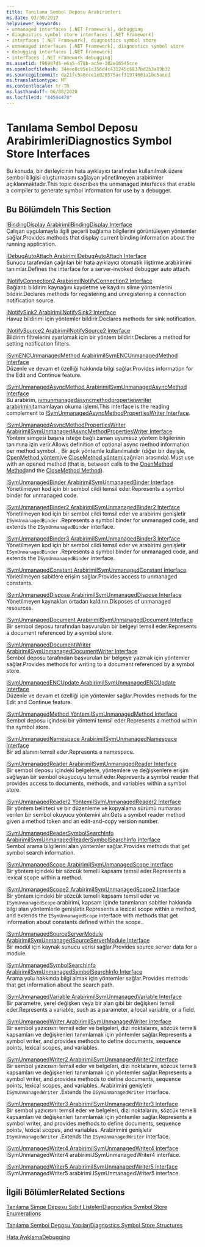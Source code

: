 ```yaml
---
title: Tanılama Sembol Deposu Arabirimleri
ms.date: 03/30/2017
helpviewer_keywords:
- unmanaged interfaces [.NET Framework], debugging
- diagnostics symbol store interfaces [.NET Framework]
- interfaces [.NET Framework], diagnostics symbol store
- unmanaged interfaces [.NET Framework], diagnostics symbol store
- debugging interfaces [.NET Framework]
- interfaces [.NET Framework debugging]
ms.assetid: f96987d5-e6a5-478b-ac5e-302e16545cce
ms.openlocfilehash: 34eee8c05e1c356d4c431245c6837bd2b3a89b32
ms.sourcegitcommit: da21fc5a8cce1e028575acf31974681a1bc5aeed
ms.translationtype: MT
ms.contentlocale: tr-TR
ms.lasthandoff: 06/08/2020
ms.locfileid: "84504478"
---
```

# <a name="diagnostics-symbol-store-interfaces"></a><span data-ttu-id="3c66a-102">Tanılama Sembol Deposu Arabirimleri</span><span class="sxs-lookup"><span data-stu-id="3c66a-102">Diagnostics Symbol Store Interfaces</span></span>
<span data-ttu-id="3c66a-103">Bu konuda, bir derleyicinin hata ayıklayıcı tarafından kullanılmak üzere sembol bilgisi oluşturmasını sağlayan yönetilmeyen arabirimler açıklanmaktadır.</span><span class="sxs-lookup"><span data-stu-id="3c66a-103">This topic describes the unmanaged interfaces that enable a compiler to generate symbol information for use by a debugger.</span></span>  
  
## <a name="in-this-section"></a><span data-ttu-id="3c66a-104">Bu Bölümde</span><span class="sxs-lookup"><span data-stu-id="3c66a-104">In This Section</span></span>  
 [<span data-ttu-id="3c66a-105">IBindingDisplay Arabirimi</span><span class="sxs-lookup"><span data-stu-id="3c66a-105">IBindingDisplay Interface</span></span>](ibindingdisplay-interface.md)  
 <span data-ttu-id="3c66a-106">Çalışan uygulamayla ilgili geçerli bağlama bilgilerini görüntüleyen yöntemler sağlar.</span><span class="sxs-lookup"><span data-stu-id="3c66a-106">Provides methods that display current binding information about the running application.</span></span>  
  
 [<span data-ttu-id="3c66a-107">IDebugAutoAttach Arabirimi</span><span class="sxs-lookup"><span data-stu-id="3c66a-107">IDebugAutoAttach Interface</span></span>](idebugautoattach-interface.md)  
 <span data-ttu-id="3c66a-108">Sunucu tarafından çağrılan bir hata ayıklayıcı otomatik iliştirme arabirimini tanımlar.</span><span class="sxs-lookup"><span data-stu-id="3c66a-108">Defines the interface for a server-invoked debugger auto attach.</span></span>  
  
 [<span data-ttu-id="3c66a-109">INotifyConnection2 Arabirimi</span><span class="sxs-lookup"><span data-stu-id="3c66a-109">INotifyConnection2 Interface</span></span>](inotifyconnection2-interface.md)  
 <span data-ttu-id="3c66a-110">Bağlantı bildirim kaynağını kaydetme ve kaydını silme yöntemlerini bildirir.</span><span class="sxs-lookup"><span data-stu-id="3c66a-110">Declares methods for registering and unregistering a connection notification source.</span></span>  
  
 [<span data-ttu-id="3c66a-111">INotifySink2 Arabirimi</span><span class="sxs-lookup"><span data-stu-id="3c66a-111">INotifySink2 Interface</span></span>](inotifysink2-interface.md)  
 <span data-ttu-id="3c66a-112">Havuz bildirimi için yöntemler bildirir.</span><span class="sxs-lookup"><span data-stu-id="3c66a-112">Declares methods for sink notification.</span></span>  
  
 [<span data-ttu-id="3c66a-113">INotifySource2 Arabirimi</span><span class="sxs-lookup"><span data-stu-id="3c66a-113">INotifySource2 Interface</span></span>](inotifysource2-interface.md)  
 <span data-ttu-id="3c66a-114">Bildirim filtrelerini ayarlamak için bir yöntem bildirir.</span><span class="sxs-lookup"><span data-stu-id="3c66a-114">Declares a method for setting notification filters.</span></span>  
  
 [<span data-ttu-id="3c66a-115">ISymENCUnmanagedMethod Arabirimi</span><span class="sxs-lookup"><span data-stu-id="3c66a-115">ISymENCUnmanagedMethod Interface</span></span>](isymencunmanagedmethod-interface.md)  
 <span data-ttu-id="3c66a-116">Düzenle ve devam et özelliği hakkında bilgi sağlar.</span><span class="sxs-lookup"><span data-stu-id="3c66a-116">Provides information for the Edit and Continue feature.</span></span>  
  
 [<span data-ttu-id="3c66a-117">ISymUnmanagedAsyncMethod Arabirimi</span><span class="sxs-lookup"><span data-stu-id="3c66a-117">ISymUnmanagedAsyncMethod Interface</span></span>](isymunmanagedasyncmethod-interface.md)  
 <span data-ttu-id="3c66a-118">Bu arabirim, [ıvmunmanagedasyncmethodpropertieswriter arabirimini](isymunmanagedasyncmethodpropertieswriter-interface.md)tamamlayan okuma işlemi.</span><span class="sxs-lookup"><span data-stu-id="3c66a-118">This interface is the reading complement to [ISymUnmanagedAsyncMethodPropertiesWriter Interface](isymunmanagedasyncmethodpropertieswriter-interface.md).</span></span>  
  
 [<span data-ttu-id="3c66a-119">ISymUnmanagedAsyncMethodPropertiesWriter Arabirimi</span><span class="sxs-lookup"><span data-stu-id="3c66a-119">ISymUnmanagedAsyncMethodPropertiesWriter Interface</span></span>](isymunmanagedasyncmethodpropertieswriter-interface.md)  
 <span data-ttu-id="3c66a-120">Yöntem simgesi başına isteğe bağlı zaman uyumsuz yöntem bilgilerinin tanımına izin verir.</span><span class="sxs-lookup"><span data-stu-id="3c66a-120">Allows definition of optional async method information per method symbol.</span></span> <span data-ttu-id="3c66a-121">, Bir açık yöntemle kullanılmalıdır (diğer bir deyişle, [OpenMethod yöntemi](isymunmanagedwriter-openmethod-method.md)ve [CloseMethod yöntemi](isymunmanagedwriter-closemethod-method.md)çağrıları arasında).</span><span class="sxs-lookup"><span data-stu-id="3c66a-121">Must use with an opened method (that is, between calls to the [OpenMethod Method](isymunmanagedwriter-openmethod-method.md)and the [CloseMethod Method](isymunmanagedwriter-closemethod-method.md)).</span></span>  
  
 [<span data-ttu-id="3c66a-122">ISymUnmanagedBinder Arabirimi</span><span class="sxs-lookup"><span data-stu-id="3c66a-122">ISymUnmanagedBinder Interface</span></span>](isymunmanagedbinder-interface.md)  
 <span data-ttu-id="3c66a-123">Yönetilmeyen kod için bir sembol cildi temsil eder.</span><span class="sxs-lookup"><span data-stu-id="3c66a-123">Represents a symbol binder for unmanaged code.</span></span>  
  
 [<span data-ttu-id="3c66a-124">ISymUnmanagedBinder2 Arabirimi</span><span class="sxs-lookup"><span data-stu-id="3c66a-124">ISymUnmanagedBinder2 Interface</span></span>](isymunmanagedbinder2-interface.md)  
 <span data-ttu-id="3c66a-125">Yönetilmeyen kod için bir sembol cildi temsil eder ve arabirimi genişletir `ISymUnmanagedBinder` .</span><span class="sxs-lookup"><span data-stu-id="3c66a-125">Represents a symbol binder for unmanaged code, and extends the `ISymUnmanagedBinder` interface.</span></span>  
  
 [<span data-ttu-id="3c66a-126">ISymUnmanagedBinder3 Arabirimi</span><span class="sxs-lookup"><span data-stu-id="3c66a-126">ISymUnmanagedBinder3 Interface</span></span>](isymunmanagedbinder3-interface.md)  
 <span data-ttu-id="3c66a-127">Yönetilmeyen kod için bir sembol cildi temsil eder ve arabirimi genişletir `ISymUnmanagedBinder` .</span><span class="sxs-lookup"><span data-stu-id="3c66a-127">Represents a symbol binder for unmanaged code, and extends the `ISymUnmanagedBinder` interface.</span></span>  
  
 [<span data-ttu-id="3c66a-128">ISymUnmanagedConstant Arabirimi</span><span class="sxs-lookup"><span data-stu-id="3c66a-128">ISymUnmanagedConstant Interface</span></span>](isymunmanagedconstant-interface.md)  
 <span data-ttu-id="3c66a-129">Yönetilmeyen sabitlere erişim sağlar.</span><span class="sxs-lookup"><span data-stu-id="3c66a-129">Provides access to unmanaged constants.</span></span>  
  
 [<span data-ttu-id="3c66a-130">ISymUnmanagedDispose Arabirimi</span><span class="sxs-lookup"><span data-stu-id="3c66a-130">ISymUnmanagedDispose Interface</span></span>](isymunmanageddispose-interface.md)  
 <span data-ttu-id="3c66a-131">Yönetilmeyen kaynakları ortadan kaldırın.</span><span class="sxs-lookup"><span data-stu-id="3c66a-131">Disposes of unmanaged resources.</span></span>  
  
 [<span data-ttu-id="3c66a-132">ISymUnmanagedDocument Arabirimi</span><span class="sxs-lookup"><span data-stu-id="3c66a-132">ISymUnmanagedDocument Interface</span></span>](isymunmanageddocument-interface.md)  
 <span data-ttu-id="3c66a-133">Bir sembol deposu tarafından başvurulan bir belgeyi temsil eder.</span><span class="sxs-lookup"><span data-stu-id="3c66a-133">Represents a document referenced by a symbol store.</span></span>  
  
 [<span data-ttu-id="3c66a-134">ISymUnmanagedDocumentWriter Arabirimi</span><span class="sxs-lookup"><span data-stu-id="3c66a-134">ISymUnmanagedDocumentWriter Interface</span></span>](isymunmanageddocumentwriter-interface.md)  
 <span data-ttu-id="3c66a-135">Sembol deposu tarafından başvurulan bir belgeye yazmak için yöntemler sağlar.</span><span class="sxs-lookup"><span data-stu-id="3c66a-135">Provides methods for writing to a document referenced by a symbol store.</span></span>  
  
 [<span data-ttu-id="3c66a-136">ISymUnmanagedENCUpdate Arabirimi</span><span class="sxs-lookup"><span data-stu-id="3c66a-136">ISymUnmanagedENCUpdate Interface</span></span>](isymunmanagedencupdate-interface.md)  
 <span data-ttu-id="3c66a-137">Düzenle ve devam et özelliği için yöntemler sağlar.</span><span class="sxs-lookup"><span data-stu-id="3c66a-137">Provides methods for the Edit and Continue feature.</span></span>  
  
 [<span data-ttu-id="3c66a-138">ISymUnmanagedMethod Yöntemi</span><span class="sxs-lookup"><span data-stu-id="3c66a-138">ISymUnmanagedMethod Interface</span></span>](isymunmanagedmethod-interface.md)  
 <span data-ttu-id="3c66a-139">Sembol deposu içindeki bir yöntemi temsil eder.</span><span class="sxs-lookup"><span data-stu-id="3c66a-139">Represents a method within the symbol store.</span></span>  
  
 [<span data-ttu-id="3c66a-140">ISymUnmanagedNamespace Arabirimi</span><span class="sxs-lookup"><span data-stu-id="3c66a-140">ISymUnmanagedNamespace Interface</span></span>](isymunmanagednamespace-interface.md)  
 <span data-ttu-id="3c66a-141">Bir ad alanını temsil eder.</span><span class="sxs-lookup"><span data-stu-id="3c66a-141">Represents a namespace.</span></span>  
  
 [<span data-ttu-id="3c66a-142">ISymUnmanagedReader Arabirimi</span><span class="sxs-lookup"><span data-stu-id="3c66a-142">ISymUnmanagedReader Interface</span></span>](isymunmanagedreader-interface.md)  
 <span data-ttu-id="3c66a-143">Bir sembol deposu içindeki belgelere, yöntemlere ve değişkenlere erişim sağlayan bir sembol okuyucuyu temsil eder.</span><span class="sxs-lookup"><span data-stu-id="3c66a-143">Represents a symbol reader that provides access to documents, methods, and variables within a symbol store.</span></span>  
  
 [<span data-ttu-id="3c66a-144">ISymUnmanagedReader2 Yöntemi</span><span class="sxs-lookup"><span data-stu-id="3c66a-144">ISymUnmanagedReader2 Interface</span></span>](isymunmanagedreader2-interface.md)  
 <span data-ttu-id="3c66a-145">Bir yöntem belirteci ve bir düzenleme ve kopyalama sürümü numarası verilen bir sembol okuyucu yöntemini alır.</span><span class="sxs-lookup"><span data-stu-id="3c66a-145">Gets a symbol reader method given a method token and an edit-and-copy version number.</span></span>  
  
 [<span data-ttu-id="3c66a-146">ISymUnmanagedReaderSymbolSearchInfo Arabirimi</span><span class="sxs-lookup"><span data-stu-id="3c66a-146">ISymUnmanagedReaderSymbolSearchInfo Interface</span></span>](isymunmanagedreadersymbolsearchinfo-interface.md)  
 <span data-ttu-id="3c66a-147">Sembol arama bilgilerini alan yöntemler sağlar.</span><span class="sxs-lookup"><span data-stu-id="3c66a-147">Provides methods that get symbol search information.</span></span>  
  
 [<span data-ttu-id="3c66a-148">ISymUnmanagedScope Arabirimi</span><span class="sxs-lookup"><span data-stu-id="3c66a-148">ISymUnmanagedScope Interface</span></span>](isymunmanagedscope-interface.md)  
 <span data-ttu-id="3c66a-149">Bir yöntem içindeki bir sözcük temelli kapsamı temsil eder.</span><span class="sxs-lookup"><span data-stu-id="3c66a-149">Represents a lexical scope within a method.</span></span>  
  
 [<span data-ttu-id="3c66a-150">ISymUnmanagedScope2 Arabirimi</span><span class="sxs-lookup"><span data-stu-id="3c66a-150">ISymUnmanagedScope2 Interface</span></span>](isymunmanagedscope2-interface.md)  
 <span data-ttu-id="3c66a-151">Bir yöntem içindeki bir sözcük temelli kapsamı temsil eder ve `ISymUnmanagedScope` arabirimi, kapsam içinde tanımlanan sabitler hakkında bilgi alan yöntemlerle genişletir.</span><span class="sxs-lookup"><span data-stu-id="3c66a-151">Represents a lexical scope within a method, and extends the `ISymUnmanagedScope` interface with methods that get information about constants defined within the scope..</span></span>  
  
 [<span data-ttu-id="3c66a-152">ISymUnmanagedSourceServerModule Arabirimi</span><span class="sxs-lookup"><span data-stu-id="3c66a-152">ISymUnmanagedSourceServerModule Interface</span></span>](isymunmanagedsourceservermodule-interface.md)  
 <span data-ttu-id="3c66a-153">Bir modül için kaynak sunucu verisi sağlar.</span><span class="sxs-lookup"><span data-stu-id="3c66a-153">Provides source server data for a module.</span></span>  
  
 [<span data-ttu-id="3c66a-154">ISymUnmanagedSymbolSearchInfo Arabirimi</span><span class="sxs-lookup"><span data-stu-id="3c66a-154">ISymUnmanagedSymbolSearchInfo Interface</span></span>](isymunmanagedsymbolsearchinfo-interface.md)  
 <span data-ttu-id="3c66a-155">Arama yolu hakkında bilgi almak için yöntemler sağlar.</span><span class="sxs-lookup"><span data-stu-id="3c66a-155">Provides methods that get information about the search path.</span></span>  
  
 [<span data-ttu-id="3c66a-156">ISymUnmanagedVariable Arabirimi</span><span class="sxs-lookup"><span data-stu-id="3c66a-156">ISymUnmanagedVariable Interface</span></span>](isymunmanagedvariable-interface.md)  
 <span data-ttu-id="3c66a-157">Bir parametre, yerel değişken veya bir alan gibi bir değişkeni temsil eder.</span><span class="sxs-lookup"><span data-stu-id="3c66a-157">Represents a variable, such as a parameter, a local variable, or a field.</span></span>  
  
 [<span data-ttu-id="3c66a-158">ISymUnmanagedWriter Arabirimi</span><span class="sxs-lookup"><span data-stu-id="3c66a-158">ISymUnmanagedWriter Interface</span></span>](isymunmanagedwriter-interface.md)  
 <span data-ttu-id="3c66a-159">Bir sembol yazıcısını temsil eder ve belgeleri, dizi noktalarını, sözcük temelli kapsamları ve değişkenleri tanımlamak için yöntemler sağlar.</span><span class="sxs-lookup"><span data-stu-id="3c66a-159">Represents a symbol writer, and provides methods to define documents, sequence points, lexical scopes, and variables.</span></span>  
  
 [<span data-ttu-id="3c66a-160">ISymUnmanagedWriter2 Arabirimi</span><span class="sxs-lookup"><span data-stu-id="3c66a-160">ISymUnmanagedWriter2 Interface</span></span>](isymunmanagedwriter2-interface.md)  
 <span data-ttu-id="3c66a-161">Bir sembol yazıcısını temsil eder ve belgeleri, dizi noktalarını, sözcük temelli kapsamları ve değişkenleri tanımlamak için yöntemler sağlar.</span><span class="sxs-lookup"><span data-stu-id="3c66a-161">Represents a symbol writer, and provides methods to define documents, sequence points, lexical scopes, and variables.</span></span> <span data-ttu-id="3c66a-162">Arabirimini genişletir `ISymUnmanagedWriter` .</span><span class="sxs-lookup"><span data-stu-id="3c66a-162">Extends the `ISymUnmanagedWriter` interface.</span></span>  
  
 [<span data-ttu-id="3c66a-163">ISymUnmanagedWriter3 Arabirimi</span><span class="sxs-lookup"><span data-stu-id="3c66a-163">ISymUnmanagedWriter3 Interface</span></span>](isymunmanagedwriter3-interface.md)  
 <span data-ttu-id="3c66a-164">Bir sembol yazıcısını temsil eder ve belgeleri, dizi noktalarını, sözcük temelli kapsamları ve değişkenleri tanımlamak için yöntemler sağlar.</span><span class="sxs-lookup"><span data-stu-id="3c66a-164">Represents a symbol writer, and provides methods to define documents, sequence points, lexical scopes, and variables.</span></span> <span data-ttu-id="3c66a-165">Arabirimini genişletir `ISymUnmanagedWriter` .</span><span class="sxs-lookup"><span data-stu-id="3c66a-165">Extends the `ISymUnmanagedWriter` interface.</span></span>  
  
 [<span data-ttu-id="3c66a-166">ISymUnmanagedWriter4 Arabirimi</span><span class="sxs-lookup"><span data-stu-id="3c66a-166">ISymUnmanagedWriter4 Interface</span></span>](isymunmanagedwriter4-interface.md)  
 <span data-ttu-id="3c66a-167">ISymUnmanagedWriter4 arabirimi.</span><span class="sxs-lookup"><span data-stu-id="3c66a-167">ISymUnmanagedWriter4 interface.</span></span>  
  
 [<span data-ttu-id="3c66a-168">ISymUnmanagedWriter5 Arabirimi</span><span class="sxs-lookup"><span data-stu-id="3c66a-168">ISymUnmanagedWriter5 Interface</span></span>](isymunmanagedwriter5-interface.md)  
 <span data-ttu-id="3c66a-169">ISymUnmanagedWriter5 arabirimi.</span><span class="sxs-lookup"><span data-stu-id="3c66a-169">ISymUnmanagedWriter5 interface.</span></span>  
  
## <a name="related-sections"></a><span data-ttu-id="3c66a-170">İlgili Bölümler</span><span class="sxs-lookup"><span data-stu-id="3c66a-170">Related Sections</span></span>  
 [<span data-ttu-id="3c66a-171">Tanılama Simge Deposu Sabit Listeleri</span><span class="sxs-lookup"><span data-stu-id="3c66a-171">Diagnostics Symbol Store Enumerations</span></span>](diagnostics-symbol-store-enumerations.md)  
  
 [<span data-ttu-id="3c66a-172">Tanılama Sembol Deposu Yapıları</span><span class="sxs-lookup"><span data-stu-id="3c66a-172">Diagnostics Symbol Store Structures</span></span>](diagnostics-symbol-store-structures.md)  
  
 [<span data-ttu-id="3c66a-173">Hata Ayıklama</span><span class="sxs-lookup"><span data-stu-id="3c66a-173">Debugging</span></span>](../debugging/index.md)
